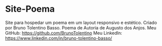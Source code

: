 # Site-Poema
 Site para hospedar um poema em um layout responsivo e estético.
 Criado por Bruno Tolentino Basso.
 Poema de Autoria de Augusto dos Anjos.
 Meu GitHub: https://github.com/BrunoTolentino
 Meu LinkedIn: https://www.linkedin.com/in/bruno-tolentino-basso/
